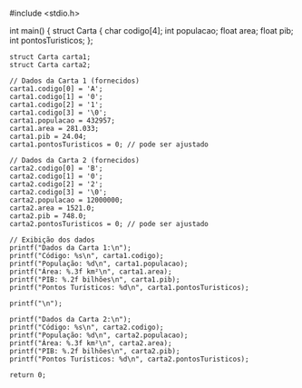 #include <stdio.h>

int main() {
    struct Carta {
        char codigo[4];
        int populacao;
        float area;
        float pib;
        int pontosTuristicos;
    };

    struct Carta carta1;
    struct Carta carta2;

    // Dados da Carta 1 (fornecidos)
    carta1.codigo[0] = 'A';
    carta1.codigo[1] = '0';
    carta1.codigo[2] = '1';
    carta1.codigo[3] = '\0';
    carta1.populacao = 432957;
    carta1.area = 281.033;
    carta1.pib = 24.04;
    carta1.pontosTuristicos = 0; // pode ser ajustado

    // Dados da Carta 2 (fornecidos)
    carta2.codigo[0] = 'B';
    carta2.codigo[1] = '0';
    carta2.codigo[2] = '2';
    carta2.codigo[3] = '\0';
    carta2.populacao = 12000000;
    carta2.area = 1521.0;
    carta2.pib = 748.0;
    carta2.pontosTuristicos = 0; // pode ser ajustado

    // Exibição dos dados
    printf("Dados da Carta 1:\n");
    printf("Código: %s\n", carta1.codigo);
    printf("População: %d\n", carta1.populacao);
    printf("Área: %.3f km²\n", carta1.area);
    printf("PIB: %.2f bilhões\n", carta1.pib);
    printf("Pontos Turísticos: %d\n", carta1.pontosTuristicos);

    printf("\n");

    printf("Dados da Carta 2:\n");
    printf("Código: %s\n", carta2.codigo);
    printf("População: %d\n", carta2.populacao);
    printf("Área: %.3f km²\n", carta2.area);
    printf("PIB: %.2f bilhões\n", carta2.pib);
    printf("Pontos Turísticos: %d\n", carta2.pontosTuristicos);

    return 0;
